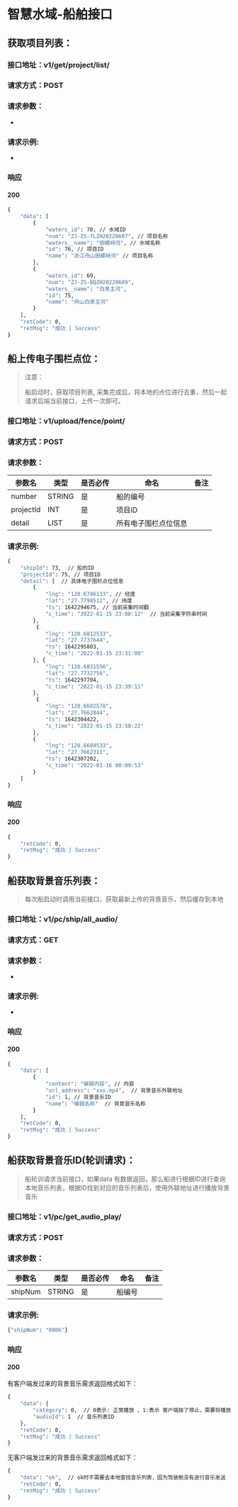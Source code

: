 # 智慧水域-船舶接口

## 获取项目列表：

### 接口地址：v1/get/project/list/

### 请求方式：POST

### 请求参数：

* 

### 请求示例:

* 

### 响应

#### 200

```bash
{
    "data": [
        {
            "waters_id": 70, // 水域ID
            "num": "ZJ-ZS-TLZH20220607", // 项目名称
            "waters__name": "田螺峙河", // 水域名称
            "id": 76, // 项目ID
            "name": "浙江舟山田螺峙河" // 项目名称
        },
        {
            "waters_id": 69,
            "num": "ZJ-ZS-BQZH20220609",
            "waters__name": "白泉主河",
            "id": 75,
            "name": "舟山白泉主河"
        }
    ],
    "retCode": 0,
    "retMsg": "成功 | Success"
}
```

## 船上传电子围栏点位：

> 注意： 
>
> 船启动时，获取项目列表,  采集完成后，将本地的点位进行去重，然后一起请求后端当前接口，上传一次即可。

### 接口地址：v1/upload/fence/point/

### 请求方式：POST

### 请求参数：

| 参数名    | 类型   | 是否必传 | 命名                 | 备注 |
| --------- | ------ | -------- | -------------------- | ---- |
| number    | STRING | 是       | 船的编号             |      |
| projectId | INT    | 是       | 项目ID               |      |
| detail    | LIST   | 是       | 所有电子围栏点位信息 |      |

### 请求示例:

```bash
{
    "shipId": 73,  // 船的ID
    "projectId": 75, // 项目ID
    "detail": [  // 具体电子围栏点位信息
        {
            "lng": "120.6786133", // 经度
            "lat": "27.7798511", // 纬度
            "ts": 1642294675, // 当前采集时间戳
            "c_time": "2022-01-15 23:00:12"  // 当前采集字符串时间
        },
         {
            "lng": "120.6812533",
            "lat": "27.7737644",
            "ts": 1642295803,
            "c_time": "2022-01-15 23:31:09"
        }, {
            "lng": "120.6831556",
            "lat": "27.7732756",
            "ts": 1642297704,
            "c_time": "2022-01-15 23:39:11"
        },
         {
            "lng": "120.6682578",
            "lat": "27.7662844",
            "ts": 1642304422,
            "c_time": "2022-01-15 23:50:22"
        },
        {
            "lng": "120.6684533",
            "lat": "27.7662311",
            "ts": 1642307202,
            "c_time": "2022-01-16 00:09:53"
        }
    ]
}
```

### 响应

#### 200

```bash
{
    "retCode": 0,
    "retMsg": "成功 | Success"
}
```

## 船获取背景音乐列表：

> 每次船启动时调用当前接口，获取最新上传的背景音乐，然后缓存到本地

### 接口地址：v1/pc/ship/all_audio/

### 请求方式：GET

### 请求参数：

* 

### 请求示例:

* 

### 响应

#### 200

```bash
{
    "data": [
        {
            "content": "编辑内容", // 内容
            "url_address": "xxx.mp4",  // 背景音乐外联地址
            "id": 1, // 背景音乐ID
            "name": "编辑名称"  // 背景音乐名称
        }
    ],
    "retCode": 0,
    "retMsg": "成功 | Success"
}
```

## 船获取背景音乐ID(轮训请求)：

> 船轮训请求当前接口，如果data 有数据返回，那么船进行根据ID进行查询本地音乐列表，根据ID找到对应的音乐列表后，使用外联地址进行播放背景音乐

### 接口地址：v1/pc/get_audio_play/

### 请求方式：POST

### 请求参数：

| 参数名  | 类型   | 是否必传 | 命名   | 备注 |
| ------- | ------ | -------- | ------ | ---- |
| shipNum | STRING | 是       | 船编号 |      |

### 请求示例:

```bash
{"shipNum": "0006"}
```

### 响应

#### 200

有客户端发过来的背景音乐需求返回格式如下：

```bash
{
    "data": {
        "category": 0,  // 0表示: 正常播放 、1:表示 客户端按了停止，需要将播放的进程kill掉
        "audioId": 1  // 音乐列表ID
    },
    "retCode": 0,
    "retMsg": "成功 | Success"
}
```

无客户端发过来的背景音乐需求返回格式如下：

```bash
{
    "data": "ok",  // ok时不需要去本地查找音乐列表，因为驾驶舱没有进行音乐发送
    "retCode": 0,
    "retMsg": "成功 | Success"
}
```

